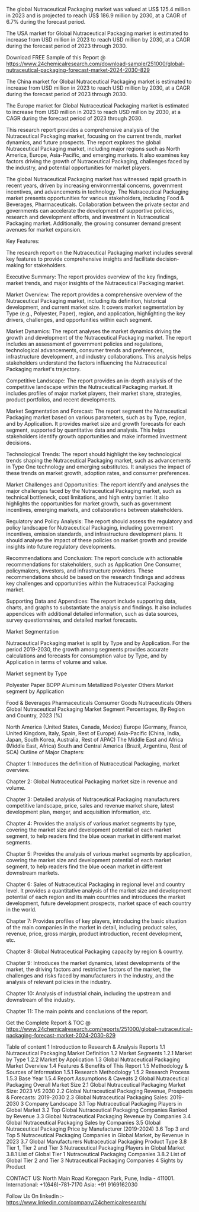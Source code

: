 The global Nutraceutical Packaging market was valued at US$ 125.4 million in 2023 and is projected to reach US$ 186.9 million by 2030, at a CAGR of 6.7% during the forecast period.

The USA market for Global Nutraceutical Packaging market is estimated to increase from USD million in 2023 to reach USD million by 2030, at a CAGR during the forecast period of 2023 through 2030.

Download FREE Sample of this Report @ https://www.24chemicalresearch.com/download-sample/251000/global-nutraceutical-packaging-forecast-market-2024-2030-829

The China market for Global Nutraceutical Packaging market is estimated to increase from USD million in 2023 to reach USD million by 2030, at a CAGR during the forecast period of 2023 through 2030.

The Europe market for Global Nutraceutical Packaging market is estimated to increase from USD million in 2023 to reach USD million by 2030, at a CAGR during the forecast period of 2023 through 2030.

This research report provides a comprehensive analysis of the Nutraceutical Packaging market, focusing on the current trends, market dynamics, and future prospects. The report explores the global Nutraceutical Packaging market, including major regions such as North America, Europe, Asia-Pacific, and emerging markets. It also examines key factors driving the growth of Nutraceutical Packaging, challenges faced by the industry, and potential opportunities for market players.

The global Nutraceutical Packaging market has witnessed rapid growth in recent years, driven by increasing environmental concerns, government incentives, and advancements in technology. The Nutraceutical Packaging market presents opportunities for various stakeholders, including Food & Beverages, Pharmaceuticals. Collaboration between the private sector and governments can accelerate the development of supportive policies, research and development efforts, and investment in Nutraceutical Packaging market. Additionally, the growing consumer demand present avenues for market expansion.

Key Features:

The research report on the Nutraceutical Packaging market includes several key features to provide comprehensive insights and facilitate decision-making for stakeholders.

Executive Summary: The report provides overview of the key findings, market trends, and major insights of the Nutraceutical Packaging market.

Market Overview: The report provides a comprehensive overview of the Nutraceutical Packaging market, including its definition, historical development, and current market size. It covers market segmentation by Type (e.g., Polyester, Paper), region, and application, highlighting the key drivers, challenges, and opportunities within each segment.

Market Dynamics: The report analyses the market dynamics driving the growth and development of the Nutraceutical Packaging market. The report includes an assessment of government policies and regulations, technological advancements, consumer trends and preferences, infrastructure development, and industry collaborations. This analysis helps stakeholders understand the factors influencing the Nutraceutical Packaging market's trajectory.

Competitive Landscape: The report provides an in-depth analysis of the competitive landscape within the Nutraceutical Packaging market. It includes profiles of major market players, their market share, strategies, product portfolios, and recent developments.

Market Segmentation and Forecast: The report segment the Nutraceutical Packaging market based on various parameters, such as by Type, region, and by Application. It provides market size and growth forecasts for each segment, supported by quantitative data and analysis. This helps stakeholders identify growth opportunities and make informed investment decisions.

Technological Trends: The report should highlight the key technological trends shaping the Nutraceutical Packaging market, such as advancements in Type One technology and emerging substitutes. It analyses the impact of these trends on market growth, adoption rates, and consumer preferences.

Market Challenges and Opportunities: The report identify and analyses the major challenges faced by the Nutraceutical Packaging market, such as technical bottleneck, cost limitations, and high entry barrier. It also highlights the opportunities for market growth, such as government incentives, emerging markets, and collaborations between stakeholders.

Regulatory and Policy Analysis: The report should assess the regulatory and policy landscape for Nutraceutical Packaging, including government incentives, emission standards, and infrastructure development plans. It should analyse the impact of these policies on market growth and provide insights into future regulatory developments.

Recommendations and Conclusion: The report conclude with actionable recommendations for stakeholders, such as Application One Consumer, policymakers, investors, and infrastructure providers. These recommendations should be based on the research findings and address key challenges and opportunities within the Nutraceutical Packaging market.

Supporting Data and Appendices: The report include supporting data, charts, and graphs to substantiate the analysis and findings. It also includes appendices with additional detailed information, such as data sources, survey questionnaires, and detailed market forecasts.

Market Segmentation

Nutraceutical Packaging market is split by Type and by Application. For the period 2019-2030, the growth among segments provides accurate calculations and forecasts for consumption value by Type, and by Application in terms of volume and value.

Market segment by Type

Polyester
Paper
BOPP
Aluminum
Metallized Polyester
Others
Market segment by Application

Food & Beverages
Pharmaceuticals
Consumer Goods
Nutraceuticals
Others
Global Nutraceutical Packaging Market Segment Percentages, By Region and Country, 2023 (%)

North America (United States, Canada, Mexico)
Europe (Germany, France, United Kingdom, Italy, Spain, Rest of Europe)
Asia-Pacific (China, India, Japan, South Korea, Australia, Rest of APAC)
The Middle East and Africa (Middle East, Africa)
South and Central America (Brazil, Argentina, Rest of SCA)
Outline of Major Chapters:

Chapter 1: Introduces the definition of Nutraceutical Packaging, market overview.

Chapter 2: Global Nutraceutical Packaging market size in revenue and volume.

Chapter 3: Detailed analysis of Nutraceutical Packaging manufacturers competitive landscape, price, sales and revenue market share, latest development plan, merger, and acquisition information, etc.

Chapter 4: Provides the analysis of various market segments by type, covering the market size and development potential of each market segment, to help readers find the blue ocean market in different market segments.

Chapter 5: Provides the analysis of various market segments by application, covering the market size and development potential of each market segment, to help readers find the blue ocean market in different downstream markets.

Chapter 6: Sales of Nutraceutical Packaging in regional level and country level. It provides a quantitative analysis of the market size and development potential of each region and its main countries and introduces the market development, future development prospects, market space of each country in the world.

Chapter 7: Provides profiles of key players, introducing the basic situation of the main companies in the market in detail, including product sales, revenue, price, gross margin, product introduction, recent development, etc.

Chapter 8: Global Nutraceutical Packaging capacity by region & country.

Chapter 9: Introduces the market dynamics, latest developments of the market, the driving factors and restrictive factors of the market, the challenges and risks faced by manufacturers in the industry, and the analysis of relevant policies in the industry.

Chapter 10: Analysis of industrial chain, including the upstream and downstream of the industry.

Chapter 11: The main points and conclusions of the report.

Get the Complete Report & TOC @ https://www.24chemicalresearch.com/reports/251000/global-nutraceutical-packaging-forecast-market-2024-2030-829

Table of content
1 Introduction to Research & Analysis Reports
1.1 Nutraceutical Packaging Market Definition
1.2 Market Segments
1.2.1 Market by Type
1.2.2 Market by Application
1.3 Global Nutraceutical Packaging Market Overview
1.4 Features & Benefits of This Report
1.5 Methodology & Sources of Information
1.5.1 Research Methodology
1.5.2 Research Process
1.5.3 Base Year
1.5.4 Report Assumptions & Caveats
2 Global Nutraceutical Packaging Overall Market Size
2.1 Global Nutraceutical Packaging Market Size: 2023 VS 2030
2.2 Global Nutraceutical Packaging Revenue, Prospects & Forecasts: 2019-2030
2.3 Global Nutraceutical Packaging Sales: 2019-2030
3 Company Landscape
3.1 Top Nutraceutical Packaging Players in Global Market
3.2 Top Global Nutraceutical Packaging Companies Ranked by Revenue
3.3 Global Nutraceutical Packaging Revenue by Companies
3.4 Global Nutraceutical Packaging Sales by Companies
3.5 Global Nutraceutical Packaging Price by Manufacturer (2019-2024)
3.6 Top 3 and Top 5 Nutraceutical Packaging Companies in Global Market, by Revenue in 2023
3.7 Global Manufacturers Nutraceutical Packaging Product Type
3.8 Tier 1, Tier 2 and Tier 3 Nutraceutical Packaging Players in Global Market
3.8.1 List of Global Tier 1 Nutraceutical Packaging Companies
3.8.2 List of Global Tier 2 and Tier 3 Nutraceutical Packaging Companies
4 Sights by Product

CONTACT US:
North Main Road Koregaon Park, Pune, India - 411001.
International: +1(646)-781-7170
Asia: +91 9169162030

Follow Us On linkedin :- https://www.linkedin.com/company/24chemicalresearch/
